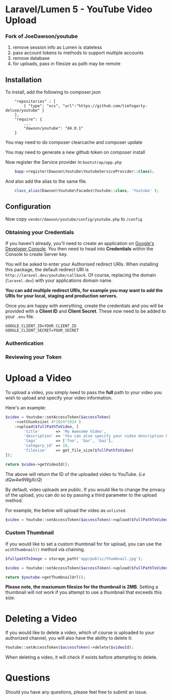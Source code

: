 # Laravel/Lumen 5 - YouTube Video Upload

### Fork of JoeDawson/youtube

1. remove session info as Lumen is stateless
2. pass account tokens to methods to support multiple accounts
3. remove database
4. for uploads, pass in filesize as path may be remote


## Installation

To install, add the following to composer.json

```
    "repositories" : [
    	{ "type": "vcs", "url":"https://github.com/timfogarty-deluxe/youtube" }
    ],
    "require": {
    	...
    	"dawson/youtube": "d4.0.1"
    }
```

You may need to do composer clearcache and composer update

You may need to generate a new github token on composer install


Now register the Service provider in `bootstrap/app.php`

```php
	$app->register(Dawson\Youtube\YoutubeServiceProvider::class);
```

And also add the alias to the same file.

```php
	class_alias(Dawson\Youtube\Facades\Youtube::class, 'Youtube' );
```

## Configuration

Now copy `vendor/dawson/youtube/config/youtube.php` to `/config`


### Obtaining your Credentials

If you haven't already, you'll need to create an application on [Google's Developer Console](https://console.developers.google.com/project). You then need to head into **Credentials** within the Console to create Server key.

You will be asked to enter your Authorised redirect URIs. When installing this package, the default redirect URI is `http://laravel.dev/youtube/callback`. Of course, replacing the domain (`laravel.dev`) with your applications domain name.

**You can add multiple redirect URIs, for example you may want to add the URIs for your local, staging and production servers.**

Once you are happy with everything, create the credentials and you will be provided with a **Client ID** and **Client Secret**. These now need to be added to your `.env` file.

```
GOOGLE_CLIENT_ID=YOUR_CLIENT_ID
GOOGLE_CLIENT_SECRET=YOUR_SECRET
```

### Authentication


### Reviewing your Token


# Upload a Video

To upload a video, you simply need to pass the **full** path to your video you wish to upload and specify your video information.

Here's an example:

```php
$video = Youtube::setAccessToken($accessToken)
	->setChunksize( 4*1024*1024 )
	->upload($fullPathToVideo, [
	    'title'       => 'My Awesome Video',
	    'description' => 'You can also specify your video description here.',
	    'tags'	      => ['foo', 'bar', 'baz'],
	    'category_id' => 10,
	    'filesize'	  => get_file_size($fullPathToVideo)
]);

return $video->getVideoId();
```

The above will return the ID of the uploaded video to YouTube. (*i.e dQw4w9WgXcQ*)

By default, video uploads are public. If you would like to change the privacy of the upload, you can do so by passing a third parameter to the upload method.

For example, the below will upload the video as `unlisted`.

```php
$video = Youtube::setAccessToken($accessToken)->upload($fullPathToVideo, $params, 'unlisted');
```

### Custom Thumbnail

If you would like to set a custom thumbnail for for upload, you can use the `withThumbnail()` method via chaining.

```php
$fullpathToImage = storage_path('app/public/thumbnail.jpg');

$video = Youtube::setAccessToken($accessToken)->upload($fullPathToVideo, $params)->withThumbnail($fullpathToImage);

return $youtube->getThumbnailUrl();
```

**Please note, the maxiumum filesize for the thumbnail is 2MB**. Setting a thumbnail will not work if you attempt to use a thumbnail that exceeds this size.

# Deleting a Video

If you would like to delete a video, which of course is uploaded to your authorized channel, you will also have the ability to delete it:

```php
Youtube::setAccessToken($accessToken)->delete($videoId);
```

When deleting a video, it will check if exists before attempting to delete.

# Questions

Should you have any questions, please feel free to submit an issue.
